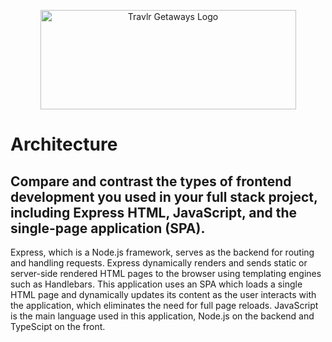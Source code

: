 <p align="center">
  <img width="409" height="159" alt="Travlr Getaways Logo" src="https://github.com/user-attachments/assets/fe505d80-ef87-41bc-9e32-25af69f3c50d" />
</p>

# Architecture 
## Compare and contrast the types of frontend development you used in your full stack project, including Express HTML, JavaScript, and the single-page application (SPA).
Express, which is a Node.js framework, serves as the backend for routing and handling requests. Express dynamically renders and sends static or server-side rendered HTML pages to the browser using templating engines such as Handlebars. This application uses an SPA which loads a single HTML page and dynamically updates its content as the user interacts with the application, which eliminates the need for full page reloads. JavaScript is the main language used in this application, Node.js on the backend and TypeScipt on the front. 
